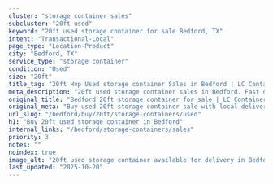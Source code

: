 ```yaml
---
cluster: "storage container sales"
subcluster: "20ft used"
keyword: "20ft used storage container for sale Bedford, TX"
intent: "Transactional-Local"
page_type: "Location-Product"
city: "Bedford, TX"
service_type: "storage container"
condition: "Used"
size: "20ft"
title_tag: "20ft Hvp Used storage container Sales in Bedford | LC Container"
meta_description: "20ft used storage container sales in Bedford. Fast delivery, competitive pricing. Serving storage containers area. Quote ID: QE8. Call (214) 524-4168 for your free quote today."
original_title: "Bedford 20ft storage container for sale | LC Container"
original_meta: "Buy used 20ft storage container sale with local delivery in Bedford, TX. LC Container — local Since 2003. Request a fast quote today."
url_slug: "/bedford/buy/20ft/storage-containers/used"
h1: "Buy 20ft used storage container in Bedford"
internal_links: "/bedford/storage-containers/sales"
priority: 3
notes: ""
noindex: true
image_alt: "20ft used storage container available for delivery in Bedford"
last_updated: "2025-10-20"
---
```


<!-- TODO: Add unique city/inventory copy, images, and internal links here. -->
